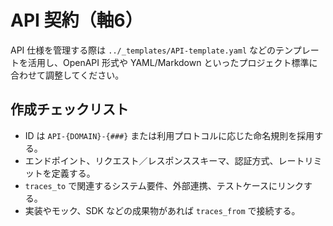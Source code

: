 # API 契約（軸6）

API 仕様を管理する際は `../_templates/API-template.yaml` などのテンプレートを活用し、OpenAPI 形式や YAML/Markdown といったプロジェクト標準に合わせて調整してください。

## 作成チェックリスト
- ID は `API-{DOMAIN}-{###}` または利用プロトコルに応じた命名規則を採用する。
- エンドポイント、リクエスト／レスポンススキーマ、認証方式、レートリミットを定義する。
- `traces_to` で関連するシステム要件、外部連携、テストケースにリンクする。
- 実装やモック、SDK などの成果物があれば `traces_from` で接続する。
